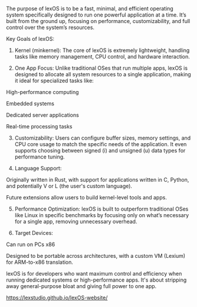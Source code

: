 The purpose of lexOS is to be a fast, minimal, and efficient operating system specifically designed to run one powerful application at a time. It’s built from the ground up, focusing on performance, customizability, and full control over the system’s resources.

Key Goals of lexOS:

1. Kernel (minkernel):
The core of lexOS is extremely lightweight, handling tasks like memory management, CPU control, and hardware interaction.


2. One App Focus:
Unlike traditional OSes that run multiple apps, lexOS is designed to allocate all system resources to a single application, making it ideal for specialized tasks like:

High-performance computing

Embedded systems

Dedicated server applications

Real-time processing tasks



3. Customizability:
Users can configure buffer sizes, memory settings, and CPU core usage to match the specific needs of the application. It even supports choosing between signed (i) and unsigned (u) data types for performance tuning.


4. Language Support:

Originally written in Rust, with support for applications written in C, Python, and potentially V or L (the user's custom language).

Future extensions allow users to build kernel-level tools and apps.



5. Performance Optimization:
lexOS is built to outperform traditional OSes like Linux in specific benchmarks by focusing only on what’s necessary for a single app, removing unnecessary overhead.


6. Target Devices:

Can run on PCs x86

Designed to be portable across architectures, with a custom VM (Lexium) for ARM-to-x86 translation.




lexOS is for developers who want maximum control and efficiency when running dedicated systems or high-performance apps. It's about stripping away general-purpose bloat and giving full power to one app.

https://lexstudio.github.io/lexOS-website/